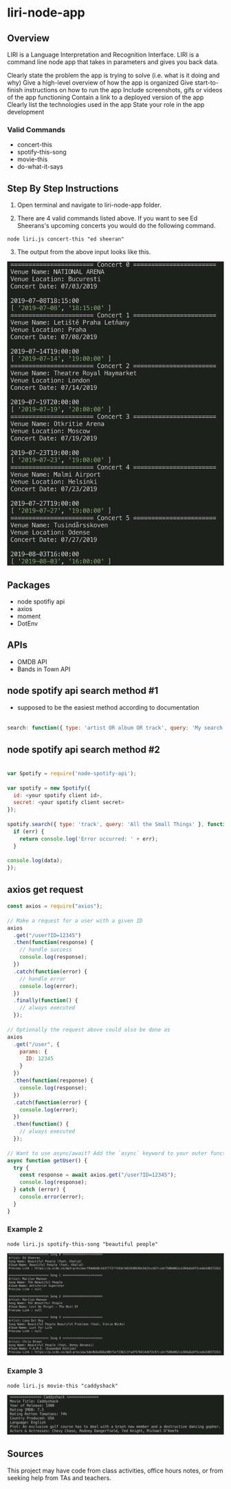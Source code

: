 # liri-node-app

## Overview

LIRI is a Language Interpretation and Recognition Interface. LIRI is a command line node app that takes in parameters and gives you back data.

Clearly state the problem the app is trying to solve (i.e. what is it doing and why)
Give a high-level overview of how the app is organized
Give start-to-finish instructions on how to run the app
Include screenshots, gifs or videos of the app functioning
Contain a link to a deployed version of the app
Clearly list the technologies used in the app
State your role in the app development

### Valid Commands

- concert-this
- spotify-this-song
- movie-this
- do-what-it-says

## Step By Step Instructions

1. Open terminal and navigate to liri-node-app folder.

2. There are 4 valid commands listed above. If you want to see Ed Sheerans's upcoming concerts you would do the following command.

```
node liri.js concert-this "ed sheeran"
```

3. The output from the above input looks like this.

![Concert Output](images/concert-output.png)

## Packages

- node spotifiy api
- axios
- moment
- DotEnv

## APIs

- OMDB API
- Bands in Town API

## node spotify api search method #1

- supposed to be the easiest method according to documentation

```js

search: function({ type: 'artist OR album OR track', query: 'My search query', limit: 20 }, callback);

```

## node spotify api search method #2

```js

var Spotify = require('node-spotify-api');

var spotify = new Spotify({
  id: <your spotify client id>,
  secret: <your spotify client secret>
});

spotify.search({ type: 'track', query: 'All the Small Things' }, function(err, data) {
  if (err) {
    return console.log('Error occurred: ' + err);
  }

console.log(data);
});

```

## axios get request

```js
const axios = require("axios");

// Make a request for a user with a given ID
axios
  .get("/user?ID=12345")
  .then(function(response) {
    // handle success
    console.log(response);
  })
  .catch(function(error) {
    // handle error
    console.log(error);
  })
  .finally(function() {
    // always executed
  });

// Optionally the request above could also be done as
axios
  .get("/user", {
    params: {
      ID: 12345
    }
  })
  .then(function(response) {
    console.log(response);
  })
  .catch(function(error) {
    console.log(error);
  })
  .then(function() {
    // always executed
  });

// Want to use async/await? Add the `async` keyword to your outer function/method.
async function getUser() {
  try {
    const response = await axios.get("/user?ID=12345");
    console.log(response);
  } catch (error) {
    console.error(error);
  }
}
```

### Example 2

```
node liri.js spotify-this-song "beautiful people"
```

![Spotify Ouput](images/spotify-output.png)

### Example 3

```
node liri.js movie-this "caddyshack"
```

![movie output](images/movie.png)

## Sources

This project may have code from class activities, office hours notes, or from seeking help from TAs and teachers.
